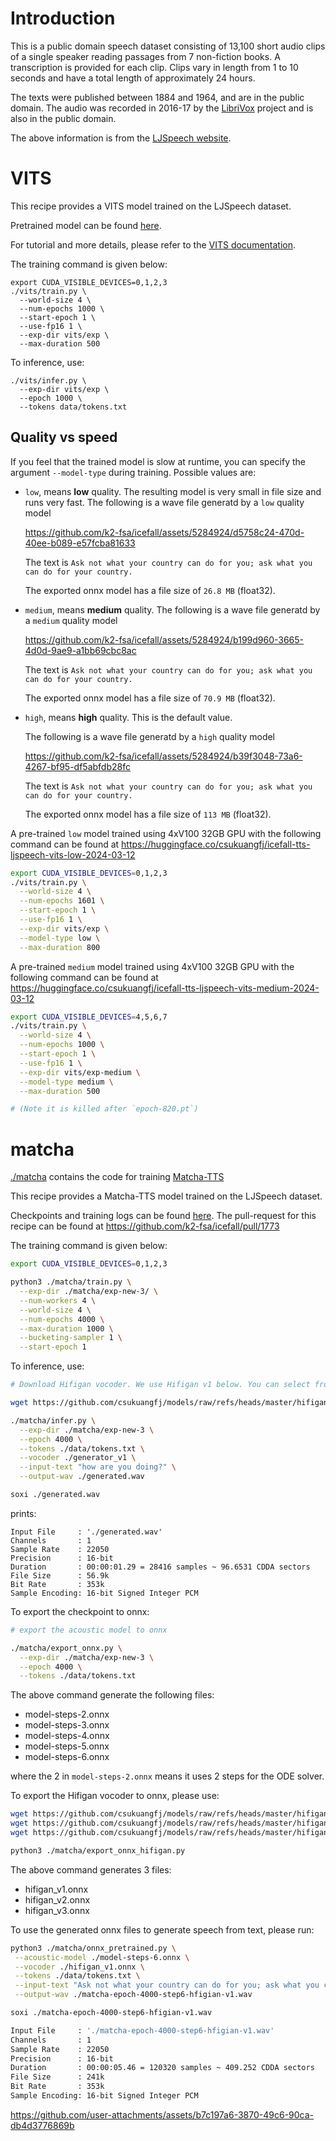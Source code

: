 # Introduction

This is a public domain speech dataset consisting of 13,100 short audio clips of a single speaker reading passages from 7 non-fiction books.
A transcription is provided for each clip.
Clips vary in length from 1 to 10 seconds and have a total length of approximately 24 hours.

The texts were published between 1884 and 1964, and are in the public domain.
The audio was recorded in 2016-17 by the [LibriVox](https://librivox.org/) project and is also in the public domain.

The above information is from the [LJSpeech website](https://keithito.com/LJ-Speech-Dataset/).

# VITS

This recipe provides a VITS model trained on the LJSpeech dataset.

Pretrained model can be found [here](https://huggingface.co/Zengwei/icefall-tts-ljspeech-vits-2024-02-28).

For tutorial and more details, please refer to the [VITS documentation](https://k2-fsa.github.io/icefall/recipes/TTS/ljspeech/vits.html).

The training command is given below:
```
export CUDA_VISIBLE_DEVICES=0,1,2,3
./vits/train.py \
  --world-size 4 \
  --num-epochs 1000 \
  --start-epoch 1 \
  --use-fp16 1 \
  --exp-dir vits/exp \
  --max-duration 500
```

To inference, use:
```
./vits/infer.py \
  --exp-dir vits/exp \
  --epoch 1000 \
  --tokens data/tokens.txt
```

## Quality vs speed

If you feel that the trained model is slow at runtime, you can specify the
argument `--model-type` during training. Possible values are:

  - `low`, means **low** quality. The resulting model is very small in file size
    and runs very fast. The following is a wave file generatd by a `low` quality model

    https://github.com/k2-fsa/icefall/assets/5284924/d5758c24-470d-40ee-b089-e57fcba81633

    The text is `Ask not what your country can do for you; ask what you can do for your country.`

    The exported onnx model has a file size of ``26.8 MB`` (float32).

  - `medium`, means **medium** quality.
    The following is a wave file generatd by a `medium` quality model

    https://github.com/k2-fsa/icefall/assets/5284924/b199d960-3665-4d0d-9ae9-a1bb69cbc8ac

    The text is `Ask not what your country can do for you; ask what you can do for your country.`

    The exported onnx model has a file size of ``70.9 MB`` (float32).

  - `high`, means **high** quality. This is the default value.

    The following is a wave file generatd by a `high` quality model

    https://github.com/k2-fsa/icefall/assets/5284924/b39f3048-73a6-4267-bf95-df5abfdb28fc

    The text is `Ask not what your country can do for you; ask what you can do for your country.`

    The exported onnx model has a file size of ``113 MB`` (float32).


A pre-trained `low` model trained using 4xV100 32GB GPU with the following command can be found at
<https://huggingface.co/csukuangfj/icefall-tts-ljspeech-vits-low-2024-03-12>

```bash
export CUDA_VISIBLE_DEVICES=0,1,2,3
./vits/train.py \
  --world-size 4 \
  --num-epochs 1601 \
  --start-epoch 1 \
  --use-fp16 1 \
  --exp-dir vits/exp \
  --model-type low \
  --max-duration 800
```

A pre-trained `medium` model trained using 4xV100 32GB GPU with the following command can be found at
<https://huggingface.co/csukuangfj/icefall-tts-ljspeech-vits-medium-2024-03-12>
```bash
export CUDA_VISIBLE_DEVICES=4,5,6,7
./vits/train.py \
  --world-size 4 \
  --num-epochs 1000 \
  --start-epoch 1 \
  --use-fp16 1 \
  --exp-dir vits/exp-medium \
  --model-type medium \
  --max-duration 500

# (Note it is killed after `epoch-820.pt`)
```
# matcha

[./matcha](./matcha) contains the code for training [Matcha-TTS](https://github.com/shivammehta25/Matcha-TTS)

This recipe provides a Matcha-TTS model trained on the LJSpeech dataset.

Checkpoints and training logs can be found [here](https://huggingface.co/csukuangfj/icefall-tts-ljspeech-matcha-en-2024-10-28).
The pull-request for this recipe can be found at <https://github.com/k2-fsa/icefall/pull/1773>

The training command is given below:
```bash
export CUDA_VISIBLE_DEVICES=0,1,2,3

python3 ./matcha/train.py \
  --exp-dir ./matcha/exp-new-3/ \
  --num-workers 4 \
  --world-size 4 \
  --num-epochs 4000 \
  --max-duration 1000 \
  --bucketing-sampler 1 \
  --start-epoch 1
```

To inference, use:

```bash
# Download Hifigan vocoder. We use Hifigan v1 below. You can select from v1, v2, or v3

wget https://github.com/csukuangfj/models/raw/refs/heads/master/hifigan/generator_v1

./matcha/infer.py \
  --exp-dir ./matcha/exp-new-3 \
  --epoch 4000 \
  --tokens ./data/tokens.txt \
  --vocoder ./generator_v1 \
  --input-text "how are you doing?" \
  --output-wav ./generated.wav
```

```bash
soxi ./generated.wav
```
prints:
```
Input File     : './generated.wav'
Channels       : 1
Sample Rate    : 22050
Precision      : 16-bit
Duration       : 00:00:01.29 = 28416 samples ~ 96.6531 CDDA sectors
File Size      : 56.9k
Bit Rate       : 353k
Sample Encoding: 16-bit Signed Integer PCM
```

To export the checkpoint to onnx:

```bash
# export the acoustic model to onnx

./matcha/export_onnx.py \
  --exp-dir ./matcha/exp-new-3 \
  --epoch 4000 \
  --tokens ./data/tokens.txt
```

The above command generate the following files:

  - model-steps-2.onnx
  - model-steps-3.onnx
  - model-steps-4.onnx
  - model-steps-5.onnx
  - model-steps-6.onnx

where the 2 in `model-steps-2.onnx` means it uses 2 steps for the ODE solver.


To export the Hifigan vocoder to onnx, please use:

```bash
wget https://github.com/csukuangfj/models/raw/refs/heads/master/hifigan/generator_v1
wget https://github.com/csukuangfj/models/raw/refs/heads/master/hifigan/generator_v2
wget https://github.com/csukuangfj/models/raw/refs/heads/master/hifigan/generator_v3

python3 ./matcha/export_onnx_hifigan.py
```

The above command generates 3 files:

  - hifigan_v1.onnx
  - hifigan_v2.onnx
  - hifigan_v3.onnx

To use the generated onnx files to generate speech from text, please run:

```bash
python3 ./matcha/onnx_pretrained.py \
 --acoustic-model ./model-steps-6.onnx \
 --vocoder ./hifigan_v1.onnx \
 --tokens ./data/tokens.txt \
 --input-text "Ask not what your country can do for you; ask what you can do for your country." \
 --output-wav ./matcha-epoch-4000-step6-hfigian-v1.wav
```

```bash
soxi ./matcha-epoch-4000-step6-hfigian-v1.wav

Input File     : './matcha-epoch-4000-step6-hfigian-v1.wav'
Channels       : 1
Sample Rate    : 22050
Precision      : 16-bit
Duration       : 00:00:05.46 = 120320 samples ~ 409.252 CDDA sectors
File Size      : 241k
Bit Rate       : 353k
Sample Encoding: 16-bit Signed Integer PCM
```

https://github.com/user-attachments/assets/b7c197a6-3870-49c6-90ca-db4d3776869b

